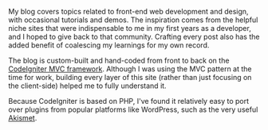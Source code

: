 My blog covers topics related to front-end web development and design,
with occasional tutorials and demos. The inspiration comes from the
helpful niche sites that were indispensable to me in my first years as a
developer, and I hoped to give back to that community. Crafting every
post also has the added benefit of coalescing my learnings for my own
record.

The blog is custom-built and hand-coded from front to back on the
[CodeIgniter MVC framework](http://codeigniter.com/). Although I was
using the MVC pattern at the time for work, building every layer of this
site (rather than just focusing on the client-side) helped me to fully
understand it.

Because CodeIgniter is based on PHP, I've found it relatively easy to
port over plugins from popular platforms like WordPress, such as the
very useful [Akismet](http://akismet.com/).
